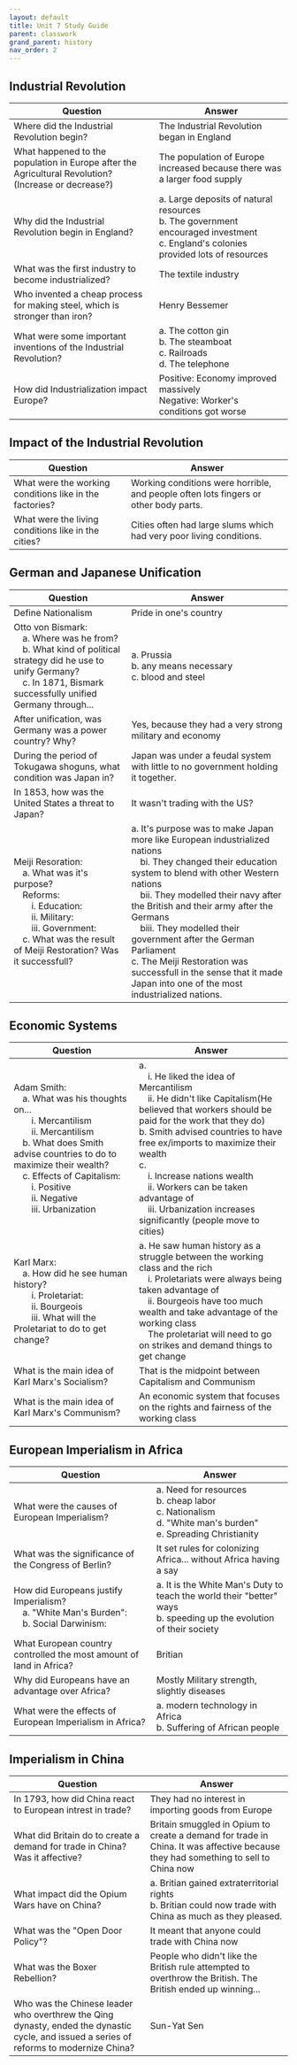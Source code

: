 ```yaml
---
layout: default
title: Unit 7 Study Guide
parent: classwork
grand_parent: history
nav_order: 2
---
```

## Industrial Revolution

|Question|Answer|
|---|---|
|Where did the Industrial Revolution begin?|The Industrial Revolution began in England|
|What happened to the population in Europe after the Agricultural Revolution?<br>(Increase or decrease?)|The population of Europe increased because there was a larger food supply
|Why did the Industrial Revolution begin in England?|a. Large deposits of natural resources<br>b. The government encouraged investment<br>c. England's colonies provided lots of resources|
|What was the first industry to become industrialized?|The textile industry|
|Who invented a cheap process for making steel, which is stronger than iron?|Henry Bessemer|
|What were some important inventions of the Industrial Revolution?|a. The cotton gin<br>b. The steamboat<br>c. Railroads<br>d. The telephone|
|How did Industrialization impact Europe?|Positive: Economy improved massively<br>Negative: Worker's conditions got worse|

## Impact of the Industrial Revolution

|Question|Answer|
|---|---|
|What were the working conditions like in the factories?|Working conditions were horrible, and people often lots fingers or other body parts.|
|What were the living conditions like in the cities?|Cities often had large slums which had very poor living conditions.|

## German and Japanese Unification

|Question|Answer|
|---|---|
|Define Nationalism|Pride in one's country|
|Otto von Bismark:<br>&emsp;a. Where was he from?<br>&emsp;b. What kind of political strategy did he use to unify Germany?<br>&emsp;c. In 1871, Bismark successfully unified Germany through...|a. Prussia<br>b. any means necessary<br>c. blood and steel|
|After unification, was Germany was a power country? Why?|Yes, because they had a very strong military and economy|
|During the period of Tokugawa shoguns, what condition was Japan in?|Japan was under a feudal system with little to no government holding it together.|
|In 1853, how was the United States a threat to Japan?|It wasn't trading with the US?|
|Meiji Resoration:<br>&emsp;a. What was it's purpose?<br>&emsp;Reforms:<br>&emsp;&emsp;i. Education:<br>&emsp;&emsp;ii. Military:<br>&emsp;&emsp;iii. Government:<br>&emsp;c. What was the result of Meiji Restoration? Was it successfull?|a. It's purpose was to make Japan more like European industrialized nations<br>&emsp;bi. They changed their education system to blend with other Western nations<br>&emsp;bii. They modelled their navy after the British and their army after the Germans<br>&emsp;biii. They modelled their government after the German Parliament<br>c. The Meiji Restoration was successfull in the sense that it made Japan into one of the most industrialized nations.|

## Economic Systems

|Question|Answer|
|---|---|
|Adam Smith:<br>&emsp;a. What was his thoughts on...<br>&emsp;&emsp;i. Mercantilism<br>&emsp;&emsp;ii. Mercantilism<br>&emsp;b. What does Smith advise countries to do to maximize their wealth?<br>&emsp;c. Effects of Capitalism:<br>&emsp;&emsp;i. Positive<br>&emsp;&emsp;ii. Negative<br>&emsp;&emsp;iii. Urbanization|a.<br>&emsp;i. He liked the idea of Mercantilism<br>&emsp;ii. He didn't like Capitalism(He believed that workers should be paid for the work that they do)<br>b. Smith advised countries to have free ex/imports to maximize their wealth<br>c.<br>&emsp;i. Increase nations wealth<br>&emsp;ii. Workers can be taken advantage of<br>&emsp;iii. Urbanization increases significantly (people move to cities)|k
|Karl Marx:<br>&emsp;a. How did he see human history?<br>&emsp;&emsp;i. Proletariat:<br>&emsp;&emsp;ii. Bourgeois<br>&emsp;&emsp;iii. What will the Proletariat to do to get change?|a. He saw human history as a struggle between the working class and the rich<br>&emsp;i. Proletariats were always being taken advantage of<br>&emsp;ii. Bourgeois have too much wealth and take advantage of the working class<br>&emsp;The proletariat will need to go on strikes and demand things to get change|
|What is the main idea of Karl Marx's Socialism?|That is the midpoint between Capitalism and Communism|
|What is the main idea of Karl Marx's Communism?|An economic system that focuses on the rights and fairness of the working class|

## European Imperialism in Africa

|Question|Answer|
|---|---|
|What were the causes of European Imperialism?|a. Need for resources<br>b. cheap labor<br>c. Nationalism<br>d. "White man's burden"<br>e. Spreading Christianity|
|What was the significance of the Congress of Berlin?|It set rules for colonizing Africa... without Africa having a say|
|How did Europeans justify Imperialism?<br>&emsp;a. "White Man's Burden":<br>&emsp;b. Social Darwinism:|a. It is the White Man's Duty to teach the world their "better" ways<br>b. speeding up the evolution of their society|
|What European country controlled the most amount of land in Africa?|Britian|
|Why did Europeans have an advantage over Africa?|Mostly Military strength, slightly diseases|
|What were the effects of European Imperialism in Africa?|a. modern technology in Africa<br>b. Suffering of African people|<br>c. led to several independence movements<br>d. Africa had their natural resources stolen|

## Imperialism in China

|Question|Answer|
|---|---|
|In 1793, how did China react to European intrest in trade?|They had no interest in importing goods from Europe|
|What did Britain do to create a demand for trade in China? Was it affective?|Britain smuggled in Opium to create a demand for trade in China. It was affective because they had something to sell to China now|
|What impact did the Opium Wars have on China?|a. Britian gained extraterritorial rights<br>b. Britian could now trade with China as much as they pleased.
|What was the "Open Door Policy"?|It meant that anyone could trade with China now|
|What was the Boxer Rebellion?|People who didn't like the British rule attempted to overthrow the British. The British ended up winning...
|Who was the Chinese leader who overthrew the Qing dynasty, ended the dynastic cycle, and issued a series of reforms to modernize China?|Sun-Yat Sen|